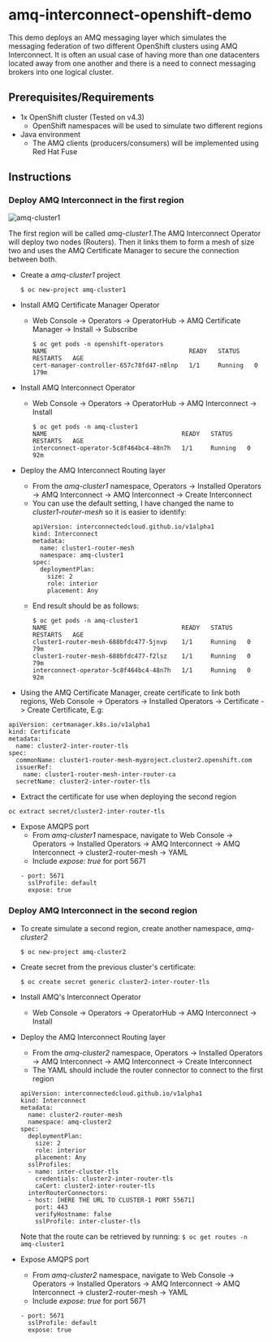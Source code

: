 # amq-interconnect-openshift-demo
This demo deploys an AMQ messaging layer which simulates the messaging federation of two different OpenShift clusters using AMQ Interconnect. It is often an usual case of having more than one datacenters located away from one another and there is a need to connect messaging brokers into one logical cluster.

## Prerequisites/Requirements
* 1x OpenShift cluster (Tested on v4.3)
  * OpenShift namespaces will be used to simulate two different regions
* Java environment
  * The AMQ clients (producers/consumers) will be implemented using Red Hat Fuse

## Instructions
### Deploy AMQ Interconnect in the first region
![amq-cluster1](https://user-images.githubusercontent.com/25560159/79744412-de58f300-8338-11ea-8370-3f807b568367.png)

The first region will be called *amq-cluster1*.The AMQ Interconnect Operator will deploy two nodes (Routers). Then it links them to form a mesh of size two and uses the AMQ Certificate Manager to secure the connection between both.

* Create a *amq-cluster1* project
  ```
  $ oc new-project amq-cluster1
  ```

* Install AMQ Certificate Manager Operator
  * Web Console -> Operators -> OperatorHub -> AMQ Certificate Manager -> Install -> Subscribe
    ```
    $ oc get pods -n openshift-operators
    NAME                                       READY   STATUS    RESTARTS   AGE
    cert-manager-controller-657c78fd47-n8lnp   1/1     Running   0          179m
    ```
* Install AMQ Interconnect Operator
  * Web Console -> Operators -> OperatorHub -> AMQ Interconnect -> Install
    ```
    $ oc get pods -n amq-cluster1
    NAME                                     READY   STATUS    RESTARTS   AGE
    interconnect-operator-5c8f464bc4-48n7h   1/1     Running   0          92m
    ```
* Deploy the AMQ Interconnect Routing layer
  * From the *amq-cluster1* namespace, Operators -> Installed Operators -> AMQ Interconnect -> AMQ Interconnect -> Create Interconnect
  * You can use the default setting, I have changed the name to *cluster1-router-mesh* so it is easier to identify:
    ```
    apiVersion: interconnectedcloud.github.io/v1alpha1
    kind: Interconnect
    metadata:
      name: cluster1-router-mesh
      namespace: amq-cluster1
    spec:
      deploymentPlan:
        size: 2
        role: interior
        placement: Any
    ```
  * End result should be as follows:
    ```
    $ oc get pods -n amq-cluster1
    NAME                                     READY   STATUS    RESTARTS   AGE
    cluster1-router-mesh-688bfdc477-5jnvp    1/1     Running   0          79m
    cluster1-router-mesh-688bfdc477-f2lsz    1/1     Running   0          79m
    interconnect-operator-5c8f464bc4-48n7h   1/1     Running   0          92m
    ``` 
* Using the AMQ Certificate Manager, create certificate to link both regions, Web Console -> Operators -> Installed Operators -> Certificate -> Create Certificate, E.g:
```
apiVersion: certmanager.k8s.io/v1alpha1
kind: Certificate
metadata:
  name: cluster2-inter-router-tls
spec:
  commonName: cluster1-router-mesh-myproject.cluster2.openshift.com
  issuerRef:
    name: cluster1-router-mesh-inter-router-ca
  secretName: cluster2-inter-router-tls
```
* Extract the certificate for use when deploying the second region
```
oc extract secret/cluster2-inter-router-tls
```
* Expose AMQPS port
  * From *amq-cluster1* namespace, navigate to Web Console -> Operators -> Installed Operators -> AMQ Interconnect -> AMQ   Interconnect -> cluster2-router-mesh -> YAML
  * Include *expose: true* for port 5671
  ```
  - port: 5671
    sslProfile: default
    expose: true
  ```

### Deploy AMQ Interconnect in the second region
* To create simulate a second region, create another namespace, *amq-cluster2*
  ```
  $ oc new-project amq-cluster2
  ```
* Create secret from the previous cluster's certificate:
  ```
  $ oc create secret generic cluster2-inter-router-tls
  ```
* Install AMQ's Interconnect Operator
  * Web Console -> Operators -> OperatorHub -> AMQ Interconnect -> Install
  
* Deploy the AMQ Interconnect Routing layer
  * From the *amq-cluster2* namespace, Operators -> Installed Operators -> AMQ Interconnect -> AMQ Interconnect -> Create Interconnect
  * The YAML should include the router connector to connect to the first region
  ```
  apiVersion: interconnectedcloud.github.io/v1alpha1
  kind: Interconnect
  metadata:
    name: cluster2-router-mesh
    namespace: amq-cluster2
  spec:
    deploymentPlan:
      size: 2
      role: interior
      placement: Any
    sslProfiles:
    - name: inter-cluster-tls
      credentials: cluster2-inter-router-tls
      caCert: cluster2-inter-router-tls
    interRouterConnectors:
    - host: [HERE THE URL TO CLUSTER-1 PORT 55671]
      port: 443
      verifyHostname: false
      sslProfile: inter-cluster-tls

  ```
  Note that the route can be retrieved by running: ``` $ oc get routes -n amq-cluster1 ```

* Expose AMQPS port
  * From *amq-cluster2* namespace, navigate to Web Console -> Operators -> Installed Operators -> AMQ Interconnect -> AMQ   Interconnect -> cluster2-router-mesh -> YAML
  * Include *expose: true* for port 5671
  ```
  - port: 5671
    sslProfile: default
    expose: true
  ```
  
